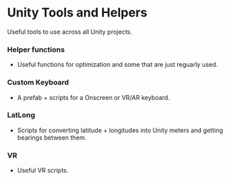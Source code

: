 # Unity Tools and Helpers
Useful tools to use across all Unity projects.

### Helper functions
* Useful functions for optimization and some that are just reguarly used.

### Custom Keyboard
* A prefab + scripts for a Onscreen or VR/AR keyboard.
### LatLong
* Scripts for converting latitude + longitudes into Unity meters and getting bearings between them.
### VR
* Useful VR scripts.
